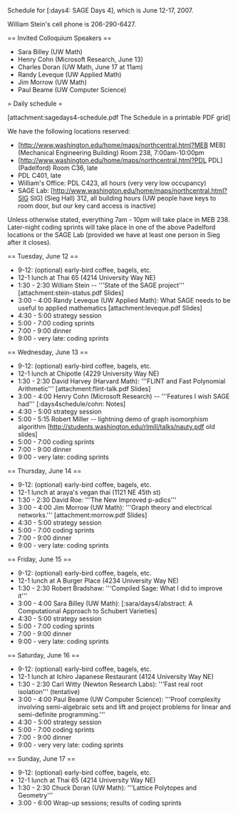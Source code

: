 Schedule for [:days4: SAGE Days 4], which is June 12-17, 2007.

William Stein's cell phone is 206-290-6427.

== Invited Colloquium Speakers ==
 * Sara Billey (UW Math)
 * Henry Cohn (Microsoft Research, June 13)
 * Charles Doran (UW Math, June 17 at 11am) 
 * Randy Leveque (UW Applied Math)
 * Jim Morrow (UW Math)
 * Paul Beame (UW Computer Science)

= Daily schedule =

[attachment:sagedays4-schedule.pdf The Schedule in a printable PDF grid]

We have the following locations reserved:
 * [http://www.washington.edu/home/maps/northcentral.html?MEB MEB] (Mechanical Engineering Building) Room 238, 7:00am-10:00pm
 * [http://www.washington.edu/home/maps/northcentral.html?PDL PDL] (Padelford) Room C36, late
 * PDL C401, late
 * William's Office: PDL C423, all hours  (very very low occupancy)
 * SAGE Lab: [http://www.washington.edu/home/maps/northcentral.html?SIG SIG] (Sieg Hall) 312, all building hours (UW people have keys to room door, but our key card access is inactive)

Unless otherwise stated, everything 7am - 10pm will take place in MEB 238.  Later-night coding sprints will take place in one of the above Padelford locations or the SAGE Lab (provided we have at least one person in Sieg after it closes). 

== Tuesday, June 12 ==

 * 9-12: (optional) early-bird coffee, bagels, etc.
 * 12-1 lunch at Thai 65 (4214 University Way NE)
 * 1:30 - 2:30 William Stein -- '''State of the SAGE project''' [attachment:stein-status.pdf Slides]
 * 3:00 - 4:00 Randy Leveque (UW Applied Math): What SAGE needs to be useful to applied mathematics [attachment:leveque.pdf Slides]
 * 4:30 - 5:00 strategy session
 * 5:00 - 7:00 coding sprints
 * 7:00 - 9:00 dinner
 * 9:00 - very late:  coding sprints

== Wednesday, June 13 ==

 * 9-12: (optional) early-bird coffee, bagels, etc.
 * 12-1 lunch at Chipotle (4229 University Way NE)
 * 1:30 - 2:30 David Harvey (Harvard Math): '''FLINT and Fast Polynomial Arithmetic''' [attachment:flint-talk.pdf Slides]
 * 3:00 - 4:00 Henry Cohn (Microsoft Research) -- '''Features I wish SAGE had''' [:days4schedule/cohn: Notes]
 * 4:30 - 5:00 strategy session
 * 5:00 - 5:15 Robert Miller -- lightning demo of graph isomorphism algorithm [http://students.washington.edu/rlmill/talks/nauty.pdf old slides]
 * 5:00 - 7:00 coding sprints 
 * 7:00 - 9:00 dinner
 * 9:00 - very late:  coding sprints

== Thursday, June 14 ==

 * 9-12: (optional) early-bird coffee, bagels, etc.
 * 12-1 lunch at araya's vegan thai (1121 NE 45th st)
 * 1:30 - 2:30 David Roe: '''The New Improved p-adics'''
 * 3:00 - 4:00 Jim Morrow (UW Math): '''Graph theory and electrical networks.''' [attachment:morrow.pdf Slides]
 * 4:30 - 5:00 strategy session
 * 5:00 - 7:00 coding sprints
 * 7:00 - 9:00 dinner
 * 9:00 - very late:  coding sprints

== Friday, June 15 ==

 * 9-12: (optional) early-bird coffee, bagels, etc.
 * 12-1 lunch at A Burger Place (4234 University Way NE)
 * 1:30 - 2:30 Robert Bradshaw: '''Compiled Sage: What I did to improve it'''
 * 3:00 - 4:00 Sara Billey (UW Math): [:sara/days4/abstract: A Computational Approach to Schubert Varieties]
 * 4:30 - 5:00 strategy session
 * 5:00 - 7:00 coding sprints
 * 7:00 - 9:00 dinner
 * 9:00 - very late:  coding sprints

== Saturday, June 16 ==

 * 9-12: (optional) early-bird coffee, bagels, etc.
 * 12-1 lunch at Ichiro Japanese Restaurant (4124 University Way NE)
 * 1:30 - 2:30  Carl Witty (Newton Research Labs): '''Fast real root isolation''' (tentative)
 * 3:00 - 4:00  Paul Beame (UW Computer Science): '''Proof complexity involving semi-algebraic sets and lift and project problems for linear and semi-definite programming.'''
 * 4:30 - 5:00 strategy session
 * 5:00 - 7:00 coding sprints
 * 7:00 - 9:00 dinner
 * 9:00 - very very late:  coding sprints

== Sunday, June 17 ==

 * 9-12: (optional) early-bird coffee, bagels, etc.
 * 12-1 lunch at Thai 65 (4214 University Way NE)
 * 1:30 - 2:30 Chuck Doran (UW Math): '''Lattice Polytopes and Geometry'''
 * 3:00 - 6:00 Wrap-up sessions; results of coding sprints
 
